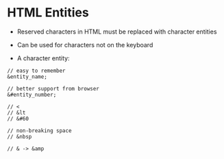 # HTML Entities

- Reserved characters in HTML must be replaced with character entities
- Can be used for characters not on the keyboard

- A character entity:

```shell
// easy to remember
&entity_name;

// better support from browser
&#entity_number;

// <
// &lt
// &#60

// non-breaking space
// &nbsp

// & -> &amp
```
